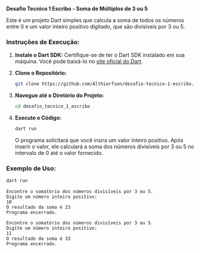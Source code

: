 **Desafio Tecnico 1 Escribo - Soma de Múltiplos de 3 ou 5**

Este é um projeto Dart simples que calcula a soma de todos os números entre 0 e um valor inteiro positivo digitado, que são divisíveis por 3 ou 5.

### Instruções de Execução:

1. **Instale o Dart SDK:**
   Certifique-se de ter o Dart SDK instalado em sua máquina. Você pode baixá-lo no [site oficial do Dart](https://dart.dev/get-dart).

2. **Clone o Repositório:**
   ```bash
   git clone https://github.com/Althierfson/desafio-tecnico-1-escribo.git
   ```

3. **Navegue até o Diretório do Projeto:**
   ```bash
   cd desafio_tecnico_1_escribo
   ```

4. **Execute o Código:**
   ```bash
   dart run
   ```

   O programa solicitará que você insira um valor inteiro positivo. Após inserir o valor, ele calculará a soma dos números divisíveis por 3 ou 5 no intervalo de 0 até o valor fornecido.
  
### Exemplo de Uso:

```bash
dart run
```

```plaintext
Encontre o somatório dos números divisíveis por 3 ou 5.
Digite um número inteiro positivo: 
10
O resultado da soma é 23
Programa encerrado.
```

```plaintext
Encontre o somatório dos números divisíveis por 3 ou 5.
Digite um número inteiro positivo: 
11
O resultado da soma é 33
Programa encerrado.
```

